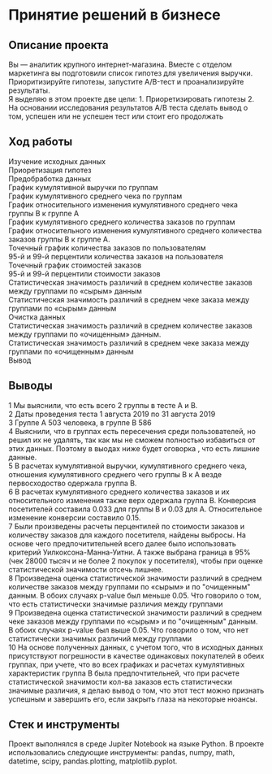 <div id-"header" align-"center">
<h1>Принятие решений в бизнесе</h1> 

<div id-"header" align-"center">
<h2>Описание проекта</h2> 
<p1>Вы — аналитик крупного интернет-магазина. Вместе с отделом маркетинга вы подготовили список гипотез для увеличения выручки.
Приоритизируйте гипотезы, запустите A/B-тест и проанализируйте результаты. <br>
Я выделяю в этом проекте две цели: 1. Приоретизировать гипотезы 2. На основании исследования результатов А/В теста сделать вывод о том, успешен или не успешен тест или стоит его продолжать</p1>

<div id-"header" align-"center">
<h2>Ход работы</h2> 
<p2>Изучение исходных данных<br>
    Приоретизация гипотез <br>
    Предобработка данных<br>
    График кумулятивной выручки по группам<br>
    График кумулятивного среднего чека по группам<br>
    График относительного изменения кумулятивного среднего чека группы B к группе A<br>
    График кумулятивного среднего количества заказов по группам<br>
    График относительного изменения кумулятивного среднего количества заказов группы B к группе A.<br>
    Точечный график количества заказов по пользователям<br>
    95-й и 99-й перцентили количества заказов на пользователя<br>
    Точечный график стоимостей заказов<br>
    95-й и 99-й перцентили стоимости заказов<br>
    Статистическая значимость различий в среднем количестве заказов между группами по «сырым» данным<br>
    Статистическая значимость различий в среднем чеке заказа между группами по «сырым» данным<br>
    Очистка данных<br>
    Статистическая значимость различий в среднем количестве заказов между группами по «очищенным» данным.<br>
    Статистическая значимость различий в среднем чеке заказа между группами по «очищенным» данным<br>
    Вывод

</p2>

<div id-"header" align-"center">
<h2>Выводы</h2> 
<p3>1 Мы выяснили, что есть всего 2 группы в тесте А и В.<br>
2 Даты проведения теста 1 августа 2019 по 31 августа 2019<br>
3 Группе А 503 человека, в группе В 586<br>
4 Выяснили, что в группах есть пересечения среди пользователей, но решил их не удалять, так как мы не сможем полностью избавиться от этих данных. Поэтому в выодах ниже будет оговорка , что есть лишние данные.<br>
5 В расчетах кумулятивной выручки, кумулятивного среднего чека, отношения кумулятивного среднего чего группы В к А везде первосходоство одержала группа В.<br>
6 В расчетах кумулятивного среднего количества заказов и их относительного изменения также верх одержала группа В. Конверсия посетителей составила 0.033 для группы В и 0.03 для А. Относительное изменение конверсии составило 0.15.<br>
7 Были произведены расчеты перцентилей по стоимости заказов и количеству заказов для каждого посетителя, найдены выбросы. На основе чего предпочитительней всего далее было использовать критерий Уилкоксона-Манна-Уитни. А также выбрана граница в 95% (чек 28000 тысяч и не более 2 покупок у посетителя), чтобы при оценке статистической значимости отсечь лишнее.<br>
8 Произведена оценка статистической значимости различий в среднем количестве заказов между группами по «сырым» и по "очищенным" данным. В обоих случаях p-value был меньше 0.05. Что говорило о том, что есть статистически значимые различия между группами<br>
9 Произведена оценка статистической значимости различий в среднем чеке заказов между группами по «сырым» и по "очищенным" данным. В обоих случаях p-value был выше 0.05. Что говорило о том, что нет статистически значимых различий между группами<br>
10 На основе полученных данных, с учетом того, что в исходных данных присутствуют погрешности в качестве одинаковых покупателей в обеих группах, при учете, что во всех графиках и расчетах кумулятивных характеристик группа В была предпочтительней, что при расчете статистической значимости кол-ва заказов есть статистически значимые различия, я делаю вывод о том, что этот тест можно признать успешным и завершить его, если закрыть глаза на некоторые нюансы.
</p3>

<div id-"header" align-"center">
<h2>Стек и инструменты</h2> 
<p4> Проект выполнялся в среде Jupiter Notebook на языке Python. В проекте использовались следующие инструменты: pandas, numpy, math, datetime, scipy, pandas.plotting, matplotlib.pyplot.
</p4> 

</div>
